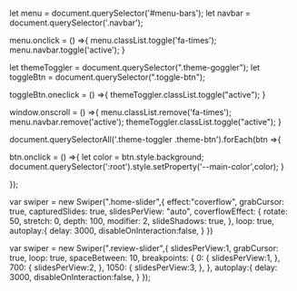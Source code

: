 let menu = document.querySelector('#menu-bars');
let navbar = document.querySelector('.navbar');

menu.onclick = () =>{
    menu.classList.toggle('fa-times');
    menu.navbar.toggle('active');
}

let themeToggler = document.querySelector(".theme-goggler");
let toggleBtn = document.querySelector(".toggle-btn");

toggleBtn.oneclick = () =>{
    themeToggler.classList.toggle("active");
}

window.onscroll = () =>{
    menu.classList.remove('fa-times');
    menu.navbar.remove('active');
    themeToggler.classList.toggle("active");
}

document.querySelectorAll('.theme-toggler .theme-btn').forEach(btn =>{

btn.onclick = () =>{
 let color = btn.style.background;
 document.querySelector(':root').style.setProperty('--main-color',color);
}

});


var swiper = new Swiper(".home-slider",{
    effect:"coverflow",
    grabCursor: true,
    capturedSlides: true,
    slidesPerView: "auto",
    coverflowEffect: {
        rotate: 50,
        stretch: 0,
        depth: 100,
        modifier: 2,
        slideShadows: true,
    },
    loop: true,
    autoplay:{
        delay: 3000,
        disableOnInteraction:false, 
    }
})

var swiper = new Swiper(".review-slider",{
    slidesPerView:1,
    grabCursor: true,
   loop: true,
   spaceBetween: 10,
   breakpoints: {
    0: {
        slidesPerView:1,
    },
    700: {
        slidesPerView:2,
    },
    1050: {
        slidesPerView:3,
    },
   },
    autoplay:{
        delay: 3000,
        disableOnInteraction:false, 
    }
});
